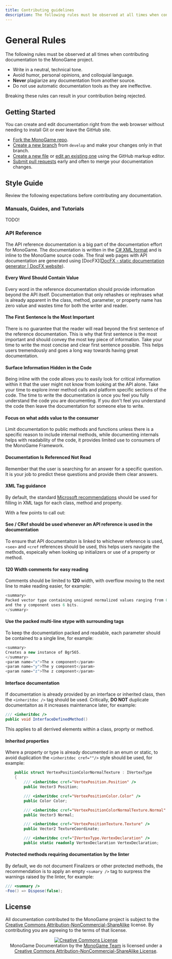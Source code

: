 ```yaml
---
title: Contributing guidelines
description: The following rules must be observed at all times when contributing documentation to the MonoGame project.
---
```


# General Rules

The following rules must be observed at all times when contributing documentation to the MonoGame project.

- Write in a neutral, technical tone.
- Avoid humor, personal opinions, and colloquial language.
- **Never** plagiarize any documentation from another source.
- Do not use automatic documentation tools as they are ineffective. 

Breaking these rules can result in your contribution being rejected.

## Getting Started

You can create and edit documentation right from the web browser without needing to install Git or ever leave the GitHub site.

- [Fork the MonoGame repo](https://help.github.com/articles/fork-a-repo/).
- [Create a new branch](https://help.github.com/articles/creating-and-deleting-branches-within-your-repository/) from `develop` and make your changes only in that branch.
- [Create a new file](https://help.github.com/articles/creating-new-files/) or [edit an existing one](https://help.github.com/articles/editing-files-in-your-repository/) using the GitHub markup editor.
- [Submit pull requests](https://help.github.com/articles/creating-a-pull-request/) early and often to merge your documentation changes.

## Style Guide

Review the following expectations before contributing any documentation.

### Manuals, Guides, and Tutorials

TODO!

### API Reference

The API reference documentation is a big part of the documentation effort for MonoGame.  The documentation is written in the [C# XML format](https://docs.microsoft.com/en-us/dotnet/csharp/programming-guide/xmldoc/xml-documentation-comments) and is inline to the MonoGame source code. The final web pages with API documentation are generated using [DocFX]([DocFX - static documentation generator | DocFX website](https://dotnet.github.io/docfx/)).

#### Every Word Should Contain Value

Every word in the reference documentation should provide information beyond the API itself.  Documentation that only rehashes or rephrases what is already apparent in the class, method, parameter, or property name has zero value and wastes time for both the writer and reader.

#### The First Sentence Is the Most Important

There is no guarantee that the reader will read beyond the first sentence of the reference documentation.  This is why that first sentence is the most important and should convey the most key piece of information.  Take your time to write the most concise and clear first sentence possible.  This helps users tremendously and goes a long way towards having great documentation.

#### Surface Information Hidden in the Code

Being inline with the code allows you to easily look for critical information within it that the user might not know from looking at the API alone.  Take your time to explore inner method calls and platform specific sections of the code.  The time to write the documentation is once you feel you fully understand the code you are documenting.  If you don't feel you understand the code then leave the documentation for someone else to write.

#### Focus on what adds value to the consumer

Limit documentation to public methods and functions unless there is a specific reason to include internal methods, while documenting internals helps with readability of the code, it provides limited use to consumers of the MonoGame Framework.

#### Documentation Is Referenced Not Read

Remember that the user is searching for an answer for a specific question.  It is your job to predict these questions and provide them clear answers.

#### XML Tag guidance

By default, the standard [Microsoft recommendations](https://learn.microsoft.com/en-us/dotnet/csharp/language-reference/xmldoc/recommended-tags) should be used for filling in XML tags for each class, method and property.

With a few points to call out:

#### See / CRef should be used whenever an API reference is used in the documentation

To ensure that API documentaiton is linked to whichever reference is used, `<see>` and `<cref` references should be used, this helps users navigate the methods, espeically when looking up initializers or use of a property or method.

#### 120 Width comments for easy reading

Comments should be limited to **120** width, with overflow moving to the next line to make reading easier, for example:

```csharp
<summary>
Packed vector type containing unsigned normalized values ranging from 0 to 1. The x and z components use 5 bits,
and the y component uses 6 bits.
</summary>
```

#### Use the packed multi-line stype with surrounding tags

To keep the documentation packed and readable, each parameter should be contained to a single line, for example:

```csharp
<summary>
Creates a new instance of Bgr565.
</summary>
<param name="x">The x component</param>
<param name="y">The y component</param>
<param name="z">The z component</param>
```

#### Interface documentation

If documentation is already provided by an interface or inherited class, then the `<inheritdoc />` tag should be used.  Critically, **DO NOT** duplicate documentaiton as it increases maintenance later, for example:

```csharp
/// <inheritdoc />
public void InterfaceDefinedMethod()
```

This applies to all derrived elements within a class, proprty or method.

#### Inherited properties

Where a property or type is already documented in an enum or static, to avoid duplication the `<inheritdoc cref=""/>` style should be used, for example:

```csharp
    public struct VertexPositionColorNormalTexture : IVertexType
    {
        /// <inheritdoc cref="VertexPosition.Position" />
        public Vector3 Position;

        /// <inheritdoc cref="VertexPositionColor.Color" />
        public Color Color;

        /// <inheritdoc cref="VertexPositionColorNormalTexture.Normal" />
        public Vector3 Normal;

        /// <inheritdoc cref="VertexPositionTexture.Texture" />
        public Vector2 TextureCoordinate;

        /// <inheritdoc cref="IVertexType.VertexDeclaration" />
        public static readonly VertexDeclaration VertexDeclaration;
```

#### Protected methods requiring documentation by the linter

By default, we do not document Finalizers or other protected methods, the recommendation is to apply an empty `<sumary />` tag to surpress the warnings raised by the linter, for example:

```csharp
/// <summary />
~Foo() => Dispose(false);
```

## License

All documentation contributed to the MonoGame project is subject to the [Creative Commons Attribution-NonCommercial-ShareAlike](http://creativecommons.org/licenses/by-nc-sa/4.0/) license.  By contributing you are agreeing to the terms of that license.

<p align="center"><a rel="license" href="http://creativecommons.org/licenses/by-nc-sa/4.0/"><img alt="Creative Commons License" style="border-width:0" src="http://i.creativecommons.org/l/by-nc-sa/4.0/88x31.png" /></a><br /><span xmlns:dct="http://purl.org/dc/terms/" href="http://purl.org/dc/dcmitype/Text" property="dct:title" rel="dct:type">MonoGame Documentation</span> by the <a xmlns:cc="http://creativecommons.org/ns#" href="http://www.monogame.net" property="cc:attributionName" rel="cc:attributionURL">MonoGame Team</a> is licensed under a <a rel="license" href="http://creativecommons.org/licenses/by-nc-sa/4.0/">Creative Commons Attribution-NonCommercial-ShareAlike License</a>.</p>
